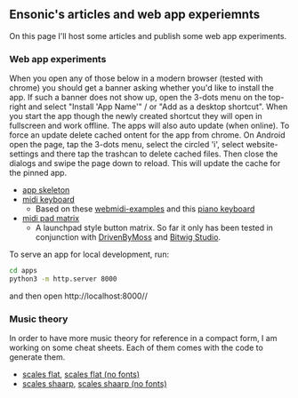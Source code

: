 ## Ensonic's articles and web app experiemnts

On this page I'll host some articles and publish some web app experiments.

### Web app experiments

When you open any of those below in a modern browser (tested with chrome) you
should get a banner asking whether you'd like to install the app. If such a 
banner does not show up, open the 3-dots menu on the top-right and select
"Install 'App Name'" / or "Add as a desktop shortcut". When you start the app
though the newly created shortcut they will open in fullscreen and work
offline. The apps will also auto update (when online).
To force an update delete cached ontent for the app from chrome. On Android
open the page, tap the 3-dots menu, select the circled 'i', select website-
settings and there tap the trashcan to delete cached files. Then close the
dialogs and swipe the page down to reload. This will update the cache for the
pinned app.

* [app skeleton](apps/skel/index.html)
* [midi keyboard](apps/keys/index.html)
  * Based on these [webmidi-examples](https://webmidi-examples.glitch.me/) and
    this [piano keyboard](https://www.freecodecamp.org/news/javascript-piano-keyboard/)
* [midi pad matrix](apps/pads/index.html)
  * A launchpad style button matrix. So far it only has been tested in conjunction with
    [DrivenByMoss](http://www.mossgrabers.de/Software/Bitwig/Bitwig.html) and
    [Bitwig Studio](https://www.bitwig.com/en/bitwig-studio).

To serve an app for local development, run:

```bash
cd apps
python3 -m http.server 8000
```
and then open http://localhost:8000/<appname>/

### Music theory

In order to have more music theory for reference in a compact form, I am working
on some cheat sheets. Each of them comes with the code to generate them.

* [scales flat](misc/scales_flat.svg), [scales flat (no fonts)](misc/scales_flat_notxt.svg)
* [scales shaarp](misc/scales_shaarp.svg), [scales shaarp (no fonts)](misc/scales_shaarp_notxt.svg)

